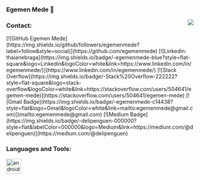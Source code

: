 ### Egemen Mede 👋

<!-- prettier-ignore-start -->
<!-- markdownlint-disable -->
<img align="right" src="https://github-readme-stats.vercel.app/api?username=egemenmede&show_icons=true&icon_color=278ECF&text_color=718096&bg_color=f7f7f7&hide_title=true" />
<!-- markdownlint-enable -->
<!-- prettier-ignore-end -->

<h3 align="left">Contact:</h3>
[![GitHub Egemen Mede](https://img.shields.io/github/followers/egemenmede?label=follow&style=social)](https://github.com/egemenmede)
[![Linkedin: thaianebraga](https://img.shields.io/badge/-egemenmede-blue?style=flat-square&logo=Linkedin&logoColor=white&link=https://www.linkedin.com/in/egemenmede/)](https://www.linkedin.com/in/egemenmede/)
[![Stack Overflow](https://img.shields.io/badge/-Stack%20Overflow-222222?style=flat-square&logo=stack-overflow&logoColor=white&link=https://stackoverflow.com/users/504641/egemen-mede)](https://stackoverflow.com/users/504641/egemen-mede)
[![Gmail Badge](https://img.shields.io/badge/-egemenmede-c14438?style=flat&logo=Gmail&logoColor=white&link=mailto:egemenmede@gmail.com)](mailto:egemenmede@gmail.com)
[![Medium Badge](https://img.shields.io/badge/-delipenguen-000000?style=flat&labelColor=000000&logo=Medium&link=https://medium.com/@delipenguen)](https://medium.com/@delipenguen)

<h3 align="left">Languages and Tools:</h3>
<p align="left"> <a href="https://developer.android.com" target="_blank"> <img src="https://devicons.github.io/devicon/devicon.git/icons/android/android-original-wordmark.svg" alt="android" width="40" height="40"/> </a> </p>
<br>
